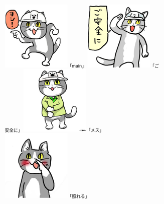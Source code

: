 ﻿<img width=200 src="main.png">「main」 <img width=200 src="ご安全に.png">「ご安全に」 <img width=200 src="メス.jpg">「メス」 <img width=200 src="照れる.jpg">「照れる」 